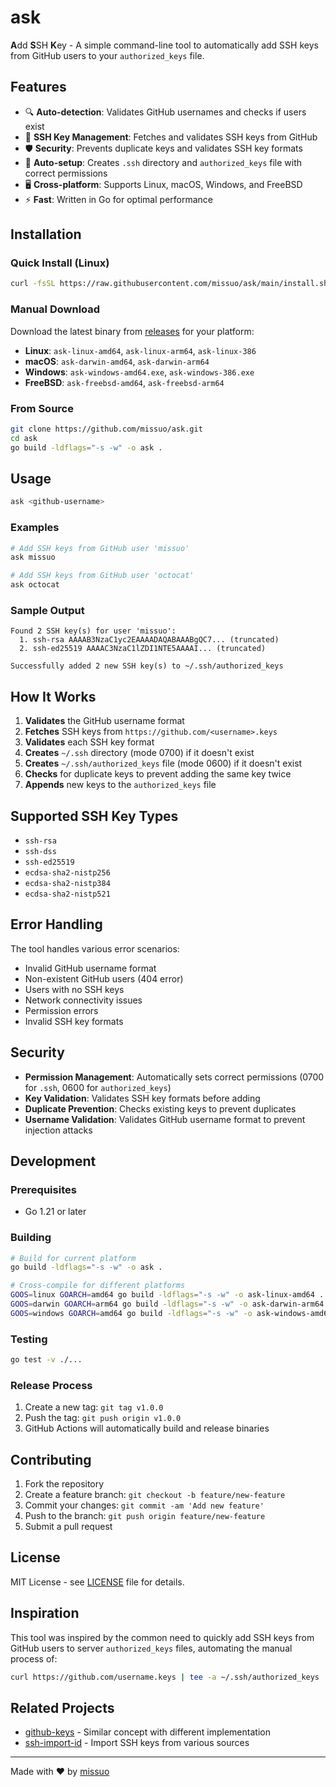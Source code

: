 # ask

**A**dd **S**SH **K**ey - A simple command-line tool to automatically add SSH keys from GitHub users to your `authorized_keys` file.

## Features

- 🔍 **Auto-detection**: Validates GitHub usernames and checks if users exist
- 🔑 **SSH Key Management**: Fetches and validates SSH keys from GitHub
- 🛡️ **Security**: Prevents duplicate keys and validates SSH key formats
- 📁 **Auto-setup**: Creates `.ssh` directory and `authorized_keys` file with correct permissions
- 🖥️ **Cross-platform**: Supports Linux, macOS, Windows, and FreeBSD
- ⚡ **Fast**: Written in Go for optimal performance

## Installation

### Quick Install (Linux)

```bash
curl -fsSL https://raw.githubusercontent.com/missuo/ask/main/install.sh | bash
```

### Manual Download

Download the latest binary from [releases](https://github.com/missuo/ask/releases) for your platform:

- **Linux**: `ask-linux-amd64`, `ask-linux-arm64`, `ask-linux-386`
- **macOS**: `ask-darwin-amd64`, `ask-darwin-arm64`
- **Windows**: `ask-windows-amd64.exe`, `ask-windows-386.exe`
- **FreeBSD**: `ask-freebsd-amd64`, `ask-freebsd-arm64`

### From Source

```bash
git clone https://github.com/missuo/ask.git
cd ask
go build -ldflags="-s -w" -o ask .
```

## Usage

```bash
ask <github-username>
```

### Examples

```bash
# Add SSH keys from GitHub user 'missuo'
ask missuo

# Add SSH keys from GitHub user 'octocat'
ask octocat
```

### Sample Output

```
Found 2 SSH key(s) for user 'missuo':
  1. ssh-rsa AAAAB3NzaC1yc2EAAAADAQABAAABgQC7... (truncated)
  2. ssh-ed25519 AAAAC3NzaC1lZDI1NTE5AAAAI... (truncated)

Successfully added 2 new SSH key(s) to ~/.ssh/authorized_keys
```

## How It Works

1. **Validates** the GitHub username format
2. **Fetches** SSH keys from `https://github.com/<username>.keys`
3. **Validates** each SSH key format
4. **Creates** `~/.ssh` directory (mode 0700) if it doesn't exist
5. **Creates** `~/.ssh/authorized_keys` file (mode 0600) if it doesn't exist
6. **Checks** for duplicate keys to prevent adding the same key twice
7. **Appends** new keys to the `authorized_keys` file

## Supported SSH Key Types

- `ssh-rsa`
- `ssh-dss`
- `ssh-ed25519`
- `ecdsa-sha2-nistp256`
- `ecdsa-sha2-nistp384`
- `ecdsa-sha2-nistp521`

## Error Handling

The tool handles various error scenarios:

- Invalid GitHub username format
- Non-existent GitHub users (404 error)
- Users with no SSH keys
- Network connectivity issues
- Permission errors
- Invalid SSH key formats

## Security

- **Permission Management**: Automatically sets correct permissions (0700 for `.ssh`, 0600 for `authorized_keys`)
- **Key Validation**: Validates SSH key formats before adding
- **Duplicate Prevention**: Checks existing keys to prevent duplicates
- **Username Validation**: Validates GitHub username format to prevent injection attacks

## Development

### Prerequisites

- Go 1.21 or later

### Building

```bash
# Build for current platform
go build -ldflags="-s -w" -o ask .

# Cross-compile for different platforms
GOOS=linux GOARCH=amd64 go build -ldflags="-s -w" -o ask-linux-amd64 .
GOOS=darwin GOARCH=arm64 go build -ldflags="-s -w" -o ask-darwin-arm64 .
GOOS=windows GOARCH=amd64 go build -ldflags="-s -w" -o ask-windows-amd64.exe .
```

### Testing

```bash
go test -v ./...
```

### Release Process

1. Create a new tag: `git tag v1.0.0`
2. Push the tag: `git push origin v1.0.0`
3. GitHub Actions will automatically build and release binaries

## Contributing

1. Fork the repository
2. Create a feature branch: `git checkout -b feature/new-feature`
3. Commit your changes: `git commit -am 'Add new feature'`
4. Push to the branch: `git push origin feature/new-feature`
5. Submit a pull request

## License

MIT License - see [LICENSE](LICENSE) file for details.

## Inspiration

This tool was inspired by the common need to quickly add SSH keys from GitHub users to server `authorized_keys` files, automating the manual process of:

```bash
curl https://github.com/username.keys | tee -a ~/.ssh/authorized_keys
```

## Related Projects

- [github-keys](https://github.com/drduh/github-keys) - Similar concept with different implementation
- [ssh-import-id](https://launchpad.net/ssh-import-id) - Import SSH keys from various sources

---

Made with ❤️ by [missuo](https://github.com/missuo)
